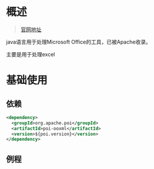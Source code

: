# 概述

>  [官网地址](http://poi.apache.org/index.html) 

java语言用于处理Microsoft Office的工具，已被Apache收录。

主要是用于处理excel



# 基础使用

## 依赖

```xml
<dependency>
  <groupId>org.apache.poi</groupId>
  <artifactId>poi-ooxml</artifactId>
  <version>${poi.version}</version>
</dependency>
```



## 例程







